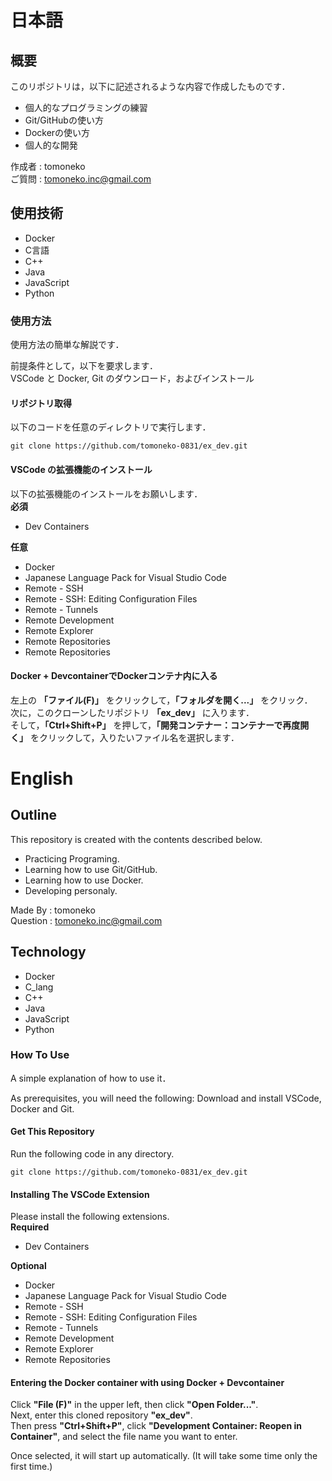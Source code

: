 # 日本語
## 概要
このリポジトリは，以下に記述されるような内容で作成したものです．

- 個人的なプログラミングの練習
- Git/GitHubの使い方
- Dockerの使い方
- 個人的な開発

作成者 : tomoneko  
ご質問 : <tomoneko.inc@gmail.com>  

## 使用技術
- Docker
- C言語
- C++
- Java
- JavaScript
- Python

### 使用方法

使用方法の簡単な解説です．

前提条件として，以下を要求します．  
VSCode と Docker, Git のダウンロード，およびインストール  

#### リポジトリ取得

以下のコードを任意のディレクトリで実行します．

```
git clone https://github.com/tomoneko-0831/ex_dev.git
```

#### VSCode の拡張機能のインストール

以下の拡張機能のインストールをお願いします．  
__必須__ 
- Dev Containers

__任意__
- Docker
- Japanese Language Pack for Visual Studio Code
- Remote - SSH
- Remote - SSH: Editing Configuration Files
- Remote - Tunnels
- Remote Development
- Remote Explorer
- Remote Repositories
- Remote Repositories

#### Docker + DevcontainerでDockerコンテナ内に入る

左上の __「ファイル(F)」__ をクリックして，__「フォルダを開く...」__ をクリック．  
次に，このクローンしたリポジトリ __「ex_dev」__ に入ります．  
そして，__「Ctrl+Shift+P」__ を押して，__「開発コンテナー：コンテナーで再度開く」__ をクリックして，入りたいファイル名を選択します．  


# English
## Outline
This repository is created with the contents described below.

- Practicing Programing.
- Learning how to use Git/GitHub.
- Learning how to use Docker.
- Developing personaly.

Made By  : tomoneko  
Question : <tomoneko.inc@gmail.com>  

## Technology
- Docker
- C_lang
- C++
- Java
- JavaScript
- Python

### How To Use

A simple explanation of how to use it．

As prerequisites, you will need the following:
Download and install VSCode, Docker and Git.  

#### Get This Repository

Run the following code in any directory.  
```
git clone https://github.com/tomoneko-0831/ex_dev.git
```

#### Installing The VSCode Extension

Please install the following extensions.  
__Required__  
- Dev Containers

__Optional__  
- Docker
- Japanese Language Pack for Visual Studio Code
- Remote - SSH
- Remote - SSH: Editing Configuration Files
- Remote - Tunnels
- Remote Development
- Remote Explorer
- Remote Repositories

#### Entering the Docker container with using Docker + Devcontainer

Click __"File (F)"__ in the upper left, then click __"Open Folder..."__.  
Next, enter this cloned repository __"ex_dev"__.  
Then press __"Ctrl+Shift+P"__, click __"Development Container: Reopen in Container"__, and select the file name you want to enter.  

Once selected, it will start up automatically. (It will take some time only the first time.)
